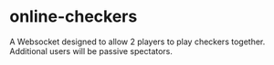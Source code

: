 # online-checkers
A Websocket designed to allow 2 players to play checkers together. Additional users will be passive spectators.

